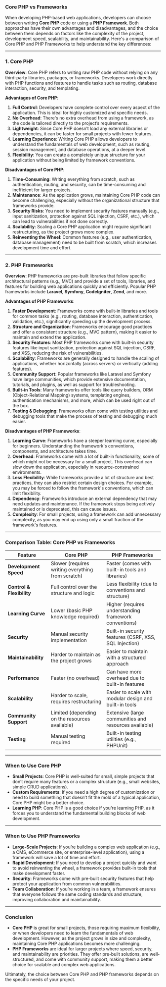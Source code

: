 ### Core PHP vs Frameworks

When developing PHP-based web applications, developers can choose between writing **Core PHP** code or using a **PHP Framework**. Both approaches have their own advantages and disadvantages, and the choice between them depends on factors like the complexity of the project, development speed, scalability, and maintainability. Here's a comparison of Core PHP and PHP Frameworks to help understand the key differences:

---

### **1. Core PHP**

**Overview**:
Core PHP refers to writing raw PHP code without relying on any third-party libraries, packages, or frameworks. Developers work directly with PHP functions and features to handle tasks such as routing, database interaction, security, and templating.

**Advantages of Core PHP**:
1. **Full Control**: Developers have complete control over every aspect of the application. This is ideal for highly customized and specific needs.
2. **No Overhead**: There's no extra overhead from using a framework, as the code is tailored directly to the project’s requirements.
3. **Lightweight**: Since Core PHP doesn’t load any external libraries or dependencies, it can be faster for small projects with fewer features.
4. **Learning Experience**: Writing Core PHP allows developers to understand the fundamentals of web development, such as routing, session management, and database operations, at a deeper level.
5. **Flexibility**: You can create a completely unique structure for your application without being limited by framework conventions.

**Disadvantages of Core PHP**:
1. **Time-Consuming**: Writing everything from scratch, such as authentication, routing, and security, can be time-consuming and inefficient for larger projects.
2. **Maintenance**: As the application grows, maintaining Core PHP code can become challenging, especially without the organizational structure that frameworks provide.
3. **Security Risks**: You need to implement security features manually (e.g., input sanitization, protection against SQL injection, CSRF, etc.), which can lead to vulnerabilities if not done correctly.
4. **Scalability**: Scaling a Core PHP application might require significant restructuring, as the project grows more complex.
5. **Reinventing the Wheel**: Common features (e.g., user authentication, database management) need to be built from scratch, which increases development time and effort.

---

### **2. PHP Frameworks**

**Overview**:
PHP frameworks are pre-built libraries that follow specific architectural patterns (e.g., MVC) and provide a set of tools, libraries, and features for building web applications quickly and efficiently. Popular PHP frameworks include **Laravel**, **Symfony**, **CodeIgniter**, **Zend**, and more.

**Advantages of PHP Frameworks**:
1. **Faster Development**: Frameworks come with built-in libraries and tools for common tasks (e.g., routing, database interaction, authentication, validation, etc.), significantly speeding up the development process.
2. **Structure and Organization**: Frameworks encourage good practices and offer a consistent structure (e.g., MVC pattern), making it easier to maintain and extend the application.
3. **Security Features**: Most PHP frameworks come with built-in security features like input sanitization, protection against SQL injection, CSRF, and XSS, reducing the risk of vulnerabilities.
4. **Scalability**: Frameworks are generally designed to handle the scaling of applications, whether horizontally (across servers) or vertically (adding features).
5. **Community Support**: Popular frameworks like Laravel and Symfony have large communities, which provide extensive documentation, tutorials, and plugins, as well as support for troubleshooting.
6. **Built-in Tools**: Many frameworks offer tools like query builders, ORM (Object-Relational Mapping) systems, templating engines, authentication mechanisms, and more, which can be used right out of the box.
7. **Testing & Debugging**: Frameworks often come with testing utilities and debugging tools that make the process of testing and debugging much easier.

**Disadvantages of PHP Frameworks**:
1. **Learning Curve**: Frameworks have a steeper learning curve, especially for beginners. Understanding the framework's conventions, components, and architecture takes time.
2. **Overhead**: Frameworks come with a lot of built-in functionality, some of which might not be necessary for a small project. This overhead can slow down the application, especially in resource-constrained environments.
3. **Less Flexibility**: While frameworks provide a lot of structure and best practices, they can also restrict certain design choices. For example, you may be forced to follow the framework's conventions, which can limit flexibility.
4. **Dependency**: Frameworks introduce an external dependency that may need updates and maintenance. If the framework stops being actively maintained or is deprecated, this can cause issues.
5. **Complexity**: For small projects, using a framework can add unnecessary complexity, as you may end up using only a small fraction of the framework's features.

---

### **Comparison Table: Core PHP vs Frameworks**

| **Feature**                    | **Core PHP**                                        | **PHP Frameworks**                                    |
|---------------------------------|-----------------------------------------------------|--------------------------------------------------------|
| **Development Speed**           | Slower (requires writing everything from scratch)    | Faster (comes with built-in tools and libraries)       |
| **Control & Flexibility**       | Full control over the structure and logic           | Less flexibility (due to conventions and structure)    |
| **Learning Curve**              | Lower (basic PHP knowledge required)                | Higher (requires understanding framework conventions)  |
| **Security**                    | Manual security implementation                     | Built-in security features (CSRF, XSS, SQL Injection)  |
| **Maintainability**             | Harder to maintain as the project grows             | Easier to maintain with a structured approach          |
| **Performance**                 | Faster (no overhead)                               | Can have more overhead due to built-in features        |
| **Scalability**                 | Harder to scale, requires restructuring             | Easier to scale with modular design and built-in tools |
| **Community Support**           | Limited (depending on the resources available)       | Extensive (large communities and resources available)  |
| **Testing**                     | Manual testing required                             | Built-in testing utilities (e.g., PHPUnit)             |

---

### **When to Use Core PHP**

- **Small Projects**: Core PHP is well-suited for small, simple projects that don’t require many features or a complex structure (e.g., small websites, simple CRUD applications).
- **Custom Requirements**: If you need a high degree of customization or need to build something that doesn’t fit the mold of a typical application, Core PHP might be a better choice.
- **Learning PHP**: Core PHP is a good choice if you're learning PHP, as it forces you to understand the fundamental building blocks of web development.

---

### **When to Use PHP Frameworks**

- **Large-Scale Projects**: If you’re building a complex web application (e.g., a CMS, eCommerce site, or enterprise-level application), using a framework will save a lot of time and effort.
- **Rapid Development**: If you need to develop a project quickly and want to avoid reinventing the wheel, a framework provides built-in tools that make development faster.
- **Security**: Frameworks come with pre-built security features that help protect your application from common vulnerabilities.
- **Team Collaboration**: If you’re working in a team, a framework ensures that everyone follows the same coding standards and structure, improving collaboration and maintainability.

---

### **Conclusion**

- **Core PHP** is great for small projects, those requiring maximum flexibility, or when developers need to learn the fundamentals of web development. However, as the project grows in size and complexity, maintaining Core PHP applications becomes more challenging.
- **PHP Frameworks** are ideal for larger projects where speed, security, and maintainability are priorities. They offer pre-built solutions, are well-structured, and come with community support, making them a better choice for scalable and complex web applications.

Ultimately, the choice between Core PHP and PHP frameworks depends on the specific needs of your project.
